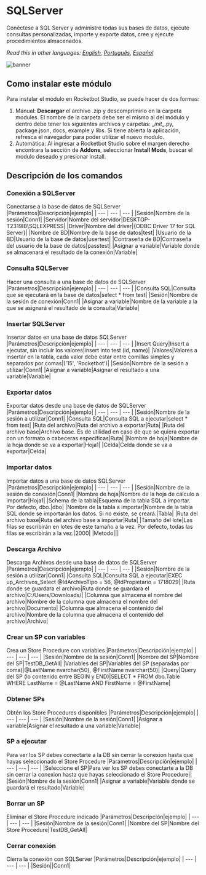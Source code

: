



# SQLServer
  
Conéctese a SQL Server y administre todas sus bases de datos, ejecute consultas personalizadas, importe y exporte datos, cree y ejecute procedimientos almacenados.  

*Read this in other languages: [English](Manual_SQLServer_.md), [Português](Manual_SQLServer_.pr.md), [Español](Manual_SQLServer_.es.md)*
  
![banner](imgs/Banner_SQLServer_.jpg)
## Como instalar este módulo
  
Para instalar el módulo en Rocketbot Studio, se puede hacer de dos formas:
1. Manual: __Descargar__ el archivo .zip y descomprimirlo en la carpeta modules. El nombre de la carpeta debe ser el mismo al del módulo y dentro debe tener los siguientes archivos y carpetas: \__init__.py, package.json, docs, example y libs. Si tiene abierta la aplicación, refresca el navegador para poder utilizar el nuevo modulo.
2. Automática: Al ingresar a Rocketbot Studio sobre el margen derecho encontrara la sección de **Addons**, seleccionar **Install Mods**, buscar el modulo deseado y presionar install.  


## Descripción de los comandos

### Conexión a SQLServer
  
Conectarse a la base de datos de SQLServer
|Parámetros|Descripción|ejemplo|
| --- | --- | --- |
|Sesión|Nombre de la sesión|Conn1|
|Servidor|Nombre del servidor|DESKTOP-T2319IB\SQLEXPRESS|
|Driver|Nombre del driver|{ODBC Driver 17 for SQL Server}|
|Nombre de BD|Nombre de la base de datos|test|
|Usuario de la BD|Usuario de la base de datos|usertest|
|Contraseña de BD|Contraseña del usuario de la base de datos|passtest|
|Asignar a variable|Variable donde se almacenará el resultado de la conexión|Variable|

### Consulta SQLServer
  
Hacer una consulta a una base de datos de SQLServer
|Parámetros|Descripción|ejemplo|
| --- | --- | --- |
|Consulta SQL|Consulta que se ejecutará en la base de datos|select * from test|
|Sesión|Nombre de la sesión de conexión|Conn1|
|Asignar a variable|Nombre de la variable a la que se asignará el resultado de la consulta|Variable|

### Insertar SQLServer
  
Insertar datos en una base de datos SQLServer
|Parámetros|Descripción|ejemplo|
| --- | --- | --- |
|Insert Query|Insert a ejecutar, sin incluir los valores|insert into test (id, name)|
|Valores|Valores a insertar en la tabla, cada valor debe estar entre comillas simples y separados por comas|('15', 'Rocketbot')|
|Sesión|Nombre de la sesión a utilizar|Conn1|
|Asignar a variable|Asignar el resultado a una variable|Variable|

### Exportar datos
  
Exportar datos desde una base de datos de SQLServer
|Parámetros|Descripción|ejemplo|
| --- | --- | --- |
|Sesión|Nombre de la sesión a utilizar|Conn1|
|Consulta SQL|Consulta SQL a ejecutar|select * from test|
|Ruta del archivo|Ruta del archivo a exportar|Ruta|
|Ruta del archivo base|Archivo base. Es de utilidad en caso de que se quiera exportar con un formato o cabeceras específicas|Ruta|
|Nombre de hoja|Nombre de la hoja donde se va a exportar|Hoja1|
|Celda|Celda donde se va a exportar|Celda|

### Importar datos
  
Importar datos a una base de datos SQLServer
|Parámetros|Descripción|ejemplo|
| --- | --- | --- |
|Sesión|Nombre de la sesión de conexión|Conn1|
|Nombre de hoja|Nombre de la hoja de cálculo a importar|Hoja1|
|Schema de la tabla|Esquema de la tabla SQL a importar. Por defecto, dbo.|dbo|
|Nombre de la tabla a importar|Nombre de la tabla SQL donde se importarán los datos. Si no existe, se creará.|Tabla|
|Ruta del archivo base|Ruta del archivo base a importar|Ruta|
|Tamaño del lote|Las filas se escribirán en lotes de este tamaño a la vez. Por defecto, todas las filas se escribirán a la vez.|2000|
|Metodo|||

### Descarga Archivo
  
Descarga Archivos desde una base de datos de SQLServer
|Parámetros|Descripción|ejemplo|
| --- | --- | --- |
|Sesión|Nombre de la sesión a utilizar|Conn1|
|Consulta SQL|Consulta SQL a ejecutar|EXEC up_Archivos_Select @IdArchivoTipo = 56, @IdPropietario = 1718029|
|Ruta donde se guardara el archivo|Ruta donde se guardara el archivo|C:/Users/Downloads/|
|Columna que almacena el nombre del archivo|Nombre de la columna que almacena el nombre del archivo|Documento|
|Columna que almacena el contenido del archivo|Nombre de la columna que almacena el contenido del archivo|Archivo|

### Crear un SP con variables
  
Crea un Store Procedure con variables
|Parámetros|Descripción|ejemplo|
| --- | --- | --- |
|Sesión|Nombre de la sesión|Conn1|
|Nombre del SP|Nombre del SP|TestDB_GetAll|
|Variables del SP|Variables del SP (separadas por coma)|@LastName nvarchar(50), @FirstName nvarchar(50)|
|Query|Query del SP (lo contenido entre BEGIN y END)|SELECT * FROM dbo.Table WHERE LastName = @LastName AND FirstName = @FirstName|

### Obtener SPs
  
Obtén los Store Procedures disponibles
|Parámetros|Descripción|ejemplo|
| --- | --- | --- |
|Sesión|Nombre de la sesión|Conn1|
|Asignar a variable|Asignar el resultado a una variable|Variable|

### SP a ejecutar
  
Para ver los SP debes conectarte a la DB sin cerrar la conexion hasta que hayas seleccionado el Store Procedure
|Parámetros|Descripción|ejemplo|
| --- | --- | --- |
|Seleccione el SP|Para ver los SP debes conectarte a la DB sin cerrar la conexion hasta que hayas seleccionado el Store Procedure||
|Sesión|Nombre de la sesión|Conn1|
|Asignar a variable|Variable donde se guardará el resultado|Variable|

### Borrar un SP
  
Eliminar el Store Procedure indicado
|Parámetros|Descripción|ejemplo|
| --- | --- | --- |
|Sesión|Nombre de la sesión|Conn1|
|Nombre del SP|Nombre del Store Procedure|TestDB_GetAll|

### Cerrar conexión
  
Cierra la conexión con SQLServer
|Parámetros|Descripción|ejemplo|
| --- | --- | --- |
|Sesión||Conn1|
